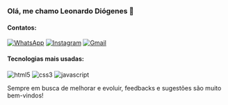 ### Olá, me chamo Leonardo Diógenes 👋
#### Contatos:
[![WhatsApp](https://img.shields.io/badge/WhatsApp-25D366?style=for-the-badge&logo=whatsapp&logoColor=white)](https://w.app/brylie)
[![Instagram](https://img.shields.io/badge/Instagram-E4405F?style=for-the-badge&logo=instagram&logoColor=white)](https://www.instagram.com/leopinheirodio)
[![Gmail](https://img.shields.io/badge/Gmail-D14836?style=for-the-badge&logo=gmail&logoColor=white)](https://criarmeulink.com.br/u/1742047320) 

#### Tecnologias mais usadas:

  <img align="center" alt="html5" src="https://img.shields.io/badge/HTML5-E34F26?style=for-the-badge&logo=html5&logoColor=white"/>
  <img align="center" alt="css3" src="https://img.shields.io/badge/CSS3-1572B6?style=for-the-badge&logo=css3&logoColor=white"/>
  <img align="center" alt="javascript" src="https://img.shields.io/badge/JavaScript-F7DF1E?style=for-the-badge&logo=javascript&logoColor=black"/>
</div><br/>

Sempre em busca de melhorar e evoluir, feedbacks e sugestões são muito bem-vindos!

